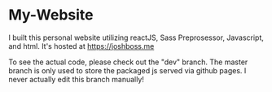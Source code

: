 # My-Website
I built this personal website utilizing reactJS, Sass Preprosessor, Javascript, and html. It's hosted at https://joshboss.me

To see the actual code, please check out the "dev" branch. The master branch is only used to store the packaged js served via github pages. I never actually edit this branch manually!

